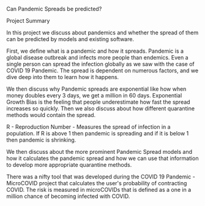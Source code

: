 Can Pandemic Spreads be predicted?

Project Summary

In this project we discuss about pandemics and whether the spread of them can be predicted by models and existing software.

First, we define what is a pandemic and how it spreads. Pandemic is a global disease outbreak and infects more people than endemics. Even a single person can spread the infection globally as we saw with the case of COVID 19 Pandemic. The spread is dependent on numerous factors, and we dive deep into them to learn how it happens.

We then discuss why Pandemic spreads are exponential like how when money doubles every 3 days, we get a million in 60 days. Exponential Growth Bias is the feeling that people underestimate how fast the spread increases so quickly. Then we also discuss about how different quarantine methods would contain the spread.

R - Reproduction Number - Measures the spread of infection in a population. If R is above 1 then pandemic is spreading and if it is below 1 then pandemic is shrinking.

We then discuss about the more prominent Pandemic Spread models and how it calculates the pandemic spread and how we can use that information to develop more appropriate quarantine methods. 

There was a nifty tool that was developed during the COVID 19 Pandemic - MicroCOVID project that calculates the user's probability of contracting COVID. The risk is measured in microCOVIDs that is defined as a one in a million chance of becoming infected with COVID.
